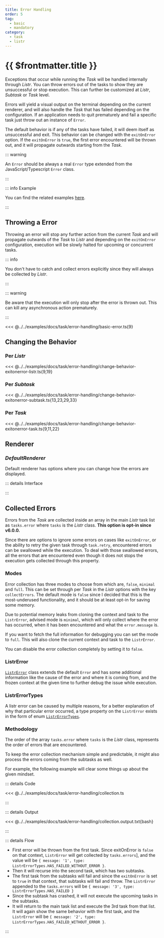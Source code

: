 ```yaml
---
title: Error Handling
order: 5
tag:
  - basic
  - mandatory
category:
  - task
  - listr
---
```


# {{ $frontmatter.title }}

Exceptions that occur while running the _Task_ will be handled internally through _Listr_. You can throw errors out of the tasks to show they are unsuccessful or stop execution. This can further be customized at _Listr_, _Subtask_ or _Task_ level.

Errors will yield a visual output on the terminal depending on the current renderer, and will also handle the _Task_ that has failed depending on the configuration. If an application needs to quit prematurely and fail a specific task just throw out an instance of `Error`.

The default behavior is if any of the tasks have failed, it will deem itself as unsuccessful and exit. This behavior can be changed with the `exitOnError` option. If the `exitOnError` is `true`, the first error encountered will be thrown out, and it will propagate outwards starting from the _Task_.

<!-- more -->

::: warning

An `Error` should be always a real `Error` type extended from the JavaScript/Typescript `Error` class.

:::

::: info Example

You can find the related examples [here](https://github.com/listr2/listr2/tree/master/examples/error-handling.example.ts).

:::

## Throwing a Error

Throwing an error will stop any further action from the current _Task_ and will propagate outwards of the _Task_ to _Listr_ and depending on the `exitOnError` configuration, execution will be slowly halted for upcoming or concurrent tasks.

::: info

You don't have to catch and collect errors explicitly since they will always be collected by _Listr_.

:::

::: warning

Be aware that the execution will only stop after the error is thrown out. This can kill any asynchronous action prematurely.

:::

<<< @../../examples/docs/task/error-handling/basic-error.ts{9}

## Changing the Behavior

### Per _Listr_

<<< @../../examples/docs/task/error-handling/change-behavior-exitonerror-listr.ts{9,19}

### Per _Subtask_

<<< @../../examples/docs/task/error-handling/change-behavior-exitonerror-subtask.ts{13,23,29,33}

### Per _Task_

<<< @../../examples/docs/task/error-handling/change-behavior-exitonerror-task.ts{9,11,22}

## Renderer

### _DefaultRenderer_

Default renderer has options where you can change how the errors are displayed.

::: details Interface

<!-- @include: ../api/listr2/interfaces/interface.ListrDefaultRendererOptions.md{225,259} -->

:::

## Collected Errors

Errors from the _Task_ are collected inside an array in the main _Listr_ task list as `tasks.error` where `tasks` is the _Listr_ class. **This option is opt-in since <Badge>v6.0.0</Badge>.**

Since there are options to ignore some errors on cases like `exitOnError`, or the ability to retry the given task through `task.retry`, encountered errors can be swallowed while the execution. To deal with those swallowed errors, all the errors that are encountered even though it does not stops the execution gets collected through this property.

### Modes

<GithubIssue :issue="615" />

Error collection has three modes to choose from which are, `false`, `minimal` and `full`. This can be set through per _Task_ in the _Listr_ options with the key `collectErrors`. The default mode is `false` since I decided that this is the most-underused functionality, and it should be at least opt-in for saving some memory.

Due to potential memory leaks from cloning the context and task to the `ListrError`, advised mode is `minimal`, which will only collect where the error has occurred, when it has been encountered and what the `error.message` is.

If you want to fetch the full information for debugging you can set the mode to `full`. This will also clone the current context and task to the `ListrError`.

You can disable the error collection completely by setting it to `false`.

### ListrError

[`ListrError`](/api/listr2/classes/class..ListrError.html) class extends the default `Error` and has some additional information like the cause of the error and where it is coming from, and the frozen context at the given time to further debug the issue while execution.

### ListrErrorTypes

A listr error can be caused by multiple reasons, for a better explanation of why that particular error occurred, a type property on the `ListrError` exists in the form of enum [`ListrErrorTypes`](/api/listr2/enumerations/enumeration.ListrErrorTypes.html).

### Methodology

The order of the array `tasks.error` where `tasks` is the _Listr_ class, represents the order of errors that are encountered.

To keep the error collection mechanism simple and predictable, it might also process the errors coming from the subtasks as well.

For example, the following example will clear some things up about the given mindset.

::: details Code

<<< @../../examples/docs/task/error-handling/collection.ts

:::

::: details Output

<<< @../../examples/docs/task/error-handling/collection.output.txt{bash}

:::

::: details Flow

- First error will be thrown from the first task. Since exitOnError is `false` on that context, `ListrError` will get collected by `tasks.errors`], and the value will be `{ message: '1', type: ListrErrorTypes.HAS_FAILED_WITHOUT_ERROR }`.
- Then it will recurse into the second task, which has two subtasks.
- The first task from the subtasks will fail and since the `exitOnError` is set to `true` in that context, that subtasks will fail and throw. The `ListrError` appended to the `tasks.errors` will be `{ message: '3', type: ListrErrorTypes.HAS_FAILED }`
- Since the subtask has crashed, it will not execute the upcoming tasks in the subtasks.
- It will return to the main task list and execute the 3rd task from that list. It will again show the same behavior with the first task, and the `ListrError` will be `{ message: '2', type: ListrErrorTypes.HAS_FAILED_WITHOUT_ERROR }`.

:::

